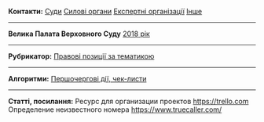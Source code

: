 <!-- TITLE: Головна сторінка -->
<!-- SUBTITLE: Зміст та посилання на інші сторінки -->

**Контакти:** [Суди](https://wicase.herokuapp.com/contacts-courts) [Силові органи](https://wicase.herokuapp.com/contacts-ps) [Експертні організації](https://wicase.herokuapp.com/contacts-experts) [Інше](https://wicase.herokuapp.com/contacts-other)
***
**Велика Палата Верховного Суду** [2018 рік](https://wicase.herokuapp.com/VPVS18)
***
**Рубрикатор:** [Правові позиції за тематикою](https://wicase.herokuapp.com/tags)
***
**Алгоритми:** [Першочергові дії, чек-листи](https://wicase.herokuapp.com/algoritm)
***
**Статті, посилання:**
Ресурс для организации проектов https://trello.com
Определение неизвестного номера https://www.truecaller.com/
